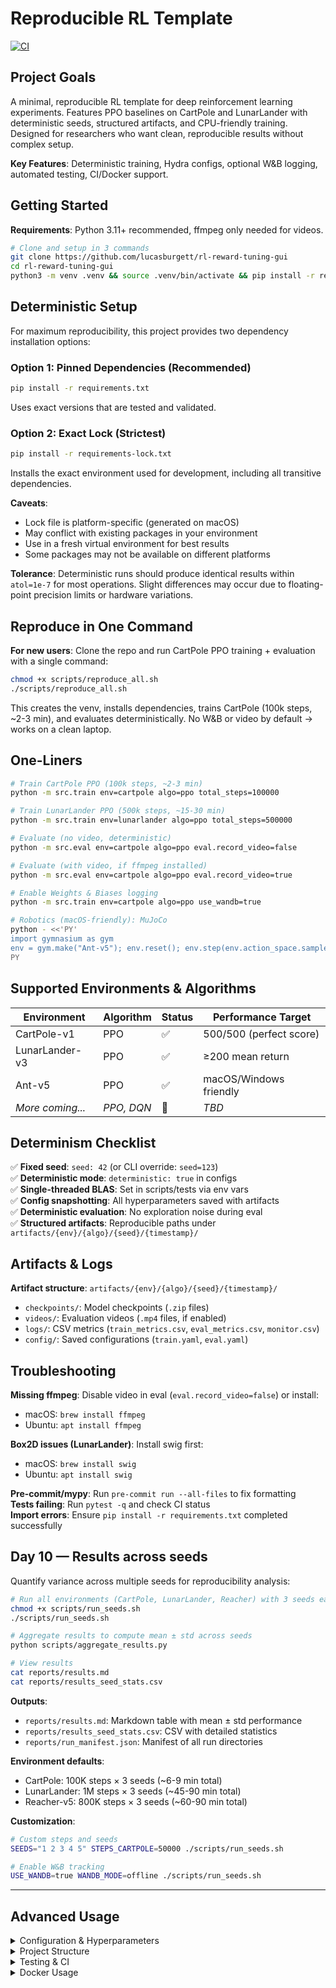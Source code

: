 # Reproducible RL Template

[![CI](https://github.com/lucasburgett/rl-reward-tuning-gui/actions/workflows/ci.yml/badge.svg)](https://github.com/lucasburgett/rl-reward-tuning-gui/actions/workflows/ci.yml)

## Project Goals

A minimal, reproducible RL template for deep reinforcement learning experiments. Features PPO baselines on CartPole and LunarLander with deterministic seeds, structured artifacts, and CPU-friendly training. Designed for researchers who want clean, reproducible results without complex setup.

**Key Features**: Deterministic training, Hydra configs, optional W&B logging, automated testing, CI/Docker support.

## Getting Started

**Requirements**: Python 3.11+ recommended, ffmpeg only needed for videos.

```bash
# Clone and setup in 3 commands
git clone https://github.com/lucasburgett/rl-reward-tuning-gui
cd rl-reward-tuning-gui
python3 -m venv .venv && source .venv/bin/activate && pip install -r requirements.txt
```

## Deterministic Setup

For maximum reproducibility, this project provides two dependency installation options:

### Option 1: Pinned Dependencies (Recommended)
```bash
pip install -r requirements.txt
```
Uses exact versions that are tested and validated.

### Option 2: Exact Lock (Strictest)
```bash
pip install -r requirements-lock.txt
```
Installs the exact environment used for development, including all transitive dependencies.

**Caveats**:
- Lock file is platform-specific (generated on macOS)
- May conflict with existing packages in your environment
- Use in a fresh virtual environment for best results
- Some packages may not be available on different platforms

**Tolerance**: Deterministic runs should produce identical results within `atol=1e-7` for most operations. Slight differences may occur due to floating-point precision limits or hardware variations.

## Reproduce in One Command

**For new users**: Clone the repo and run CartPole PPO training + evaluation with a single command:

```bash
chmod +x scripts/reproduce_all.sh
./scripts/reproduce_all.sh
```

This creates the venv, installs dependencies, trains CartPole (100k steps, ~2-3 min), and evaluates deterministically. No W&B or video by default → works on a clean laptop.

## One-Liners

```bash
# Train CartPole PPO (100k steps, ~2-3 min)
python -m src.train env=cartpole algo=ppo total_steps=100000

# Train LunarLander PPO (500k steps, ~15-30 min)  
python -m src.train env=lunarlander algo=ppo total_steps=500000

# Evaluate (no video, deterministic)
python -m src.eval env=cartpole algo=ppo eval.record_video=false

# Evaluate (with video, if ffmpeg installed)
python -m src.eval env=cartpole algo=ppo eval.record_video=true

# Enable Weights & Biases logging
python -m src.train env=cartpole algo=ppo use_wandb=true

# Robotics (macOS-friendly): MuJoCo
python - <<'PY'
import gymnasium as gym
env = gym.make("Ant-v5"); env.reset(); env.step(env.action_space.sample()); print("MuJoCo robotics OK")
PY
```

## Supported Environments & Algorithms

| Environment | Algorithm | Status | Performance Target |
|-------------|-----------|--------|--------------------|
| CartPole-v1 | PPO | ✅ | 500/500 (perfect score) |
| LunarLander-v3 | PPO | ✅ | ≥200 mean return |
| Ant-v5 | PPO | ✅ | macOS/Windows friendly |
| *More coming...* | *PPO, DQN* | 🔄 | *TBD* |

## Determinism Checklist

✅ **Fixed seed**: `seed: 42` (or CLI override: `seed=123`)  
✅ **Deterministic mode**: `deterministic: true` in configs  
✅ **Single-threaded BLAS**: Set in scripts/tests via env vars  
✅ **Config snapshotting**: All hyperparameters saved with artifacts  
✅ **Deterministic evaluation**: No exploration noise during eval  
✅ **Structured artifacts**: Reproducible paths under `artifacts/{env}/{algo}/{seed}/{timestamp}/`

## Artifacts & Logs

**Artifact structure**: `artifacts/{env}/{algo}/{seed}/{timestamp}/`
- `checkpoints/`: Model checkpoints (`.zip` files)
- `videos/`: Evaluation videos (`.mp4` files, if enabled)  
- `logs/`: CSV metrics (`train_metrics.csv`, `eval_metrics.csv`, `monitor.csv`)
- `config/`: Saved configurations (`train.yaml`, `eval.yaml`)

## Troubleshooting

**Missing ffmpeg**: Disable video in eval (`eval.record_video=false`) or install:
- macOS: `brew install ffmpeg`
- Ubuntu: `apt install ffmpeg`

**Box2D issues (LunarLander)**: Install swig first:
- macOS: `brew install swig`  
- Ubuntu: `apt install swig`

**Pre-commit/mypy**: Run `pre-commit run --all-files` to fix formatting  
**Tests failing**: Run `pytest -q` and check CI status  
**Import errors**: Ensure `pip install -r requirements.txt` completed successfully

## Day 10 — Results across seeds

Quantify variance across multiple seeds for reproducibility analysis:

```bash
# Run all environments (CartPole, LunarLander, Reacher) with 3 seeds each
chmod +x scripts/run_seeds.sh
./scripts/run_seeds.sh

# Aggregate results to compute mean ± std across seeds
python scripts/aggregate_results.py

# View results
cat reports/results.md
cat reports/results_seed_stats.csv
```

**Outputs**:
- `reports/results.md`: Markdown table with mean ± std performance
- `reports/results_seed_stats.csv`: CSV with detailed statistics
- `reports/run_manifest.json`: Manifest of all run directories

**Environment defaults**:
- CartPole: 100K steps × 3 seeds (~6-9 min total)
- LunarLander: 1M steps × 3 seeds (~45-90 min total)  
- Reacher-v5: 800K steps × 3 seeds (~60-90 min total)

**Customization**:
```bash
# Custom steps and seeds
SEEDS="1 2 3 4 5" STEPS_CARTPOLE=50000 ./scripts/run_seeds.sh

# Enable W&B tracking
USE_WANDB=true WANDB_MODE=offline ./scripts/run_seeds.sh
```

---

## Advanced Usage

<details>
<summary>Configuration & Hyperparameters</summary>

Override any parameter via CLI:
```bash
# Tune hyperparameters
python -m src.train env=lunarlander total_steps=500000 algo.ppo.learning_rate=1e-4

# Enable Weights & Biases
python -m src.train env=lunarlander use_wandb=true wandb.project=my-experiments
```

**Config files**: `configs/algo/ppo.yaml`, `configs/env/*.yaml`, `configs/config.yaml`
</details>

<details>
<summary>Project Structure</summary>

```
├── src/
│   ├── agents/ppo.py       # PPO agent wrapper (SB3)
│   ├── utils/              # Seeding, logging utilities
│   ├── train.py            # Training entrypoint with Hydra
│   └── eval.py             # Evaluation entrypoint with Hydra  
├── configs/                # YAML configuration files
├── scripts/                # Training/reproduction scripts
├── artifacts/              # Structured training outputs
├── tests/                  # pytest test suite
└── docker/                 # CPU Dockerfile
```
</details>

<details>
<summary>Testing & CI</summary>

```bash
# Run tests
pytest -q

# Run linting
pre-commit run --all-files  

# Build Docker image
docker build -f docker/CPU.Dockerfile -t rl-template-cpu .
```

**CI Status**: Tests run on Python 3.11 with deterministic settings. All jobs (lint, test, smoke) must pass.
</details>

<details>
<summary>Docker Usage</summary>

```bash
# Build CPU image
docker build -f docker/CPU.Dockerfile -t rl-template-cpu .

# Run training in container
docker run --rm -it -v "$PWD:/app" rl-template-cpu \
  python -m src.train env=cartpole algo=ppo total_steps=5000 use_wandb=false
```
</details>
